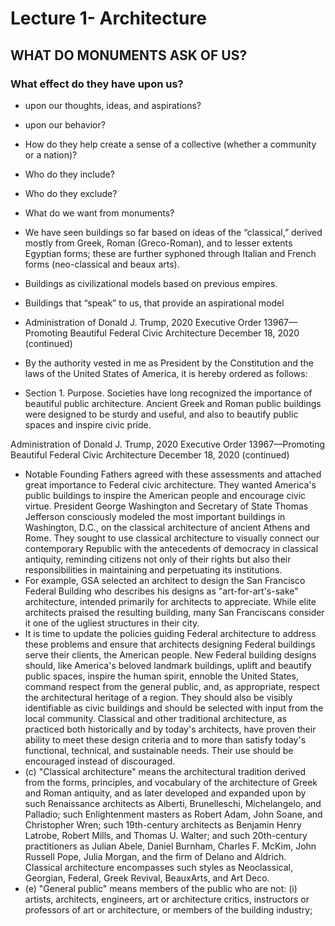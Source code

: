 # Lecture 1- Architecture
## WHAT DO MONUMENTS ASK OF US?
### What effect do they have upon us?
- upon our thoughts, ideas, and aspirations?
- upon our behavior?
- How do they help create a sense of a collective (whether a community or a
nation)?
- Who do they include?
- Who do they exclude?
- What do we want from monuments?

- We have seen buildings so far based on ideas of the “classical,”
derived mostly from Greek, Roman (Greco-Roman), and to lesser
extents Egyptian forms; these are further syphoned through Italian
and French forms (neo-classical and beaux arts).
- Buildings as civilizational models based on previous empires.
- Buildings that “speak” to us, that provide an aspirational model
- Administration of Donald J. Trump, 2020 Executive Order 13967—Promoting Beautiful Federal
Civic Architecture December 18, 2020 (continued)
- By the authority vested in me as President by the Constitution and the laws of the United States
of America, it is hereby ordered as follows:
- Section 1. Purpose. Societies have long recognized the importance of beautiful
public architecture. Ancient Greek and Roman public buildings were designed to
be sturdy and useful, and also to beautify public spaces and inspire civic pride.

Administration of Donald J. Trump, 2020 Executive Order 13967—Promoting Beautiful Federal Civic Architecture
December 18, 2020 (continued)
- Notable Founding Fathers agreed with these assessments and attached great
importance to Federal civic architecture. They wanted America's public buildings
to inspire the American people and encourage civic virtue. President George
Washington and Secretary of State Thomas Jefferson consciously modeled the
most important buildings in Washington, D.C., on the classical architecture of
ancient Athens and Rome. They sought to use classical architecture to visually
connect our contemporary Republic with the antecedents of democracy in
classical antiquity, reminding citizens not only of their rights but also their
responsibilities in maintaining and perpetuating its institutions.
- For example, GSA selected an architect to design the San Francisco Federal
Building who describes his designs as "art-for-art's-sake" architecture, intended
primarily for architects to appreciate. While elite architects praised the resulting
building, many San Franciscans consider it one of the ugliest structures in their
city.
- It is time to update the policies guiding Federal architecture to address these
problems and ensure that architects designing Federal buildings serve their
clients, the American people. New Federal building designs should, like America's
beloved landmark buildings, uplift and beautify public spaces, inspire the human
spirit, ennoble the United States, command respect from the general public, and,
as appropriate, respect the architectural heritage of a region. They should also be
visibly identifiable as civic buildings and should be selected with input from the
local community. Classical and other traditional architecture, as practiced both
historically and by today's architects, have proven their ability to meet these
design criteria and to more than satisfy today's functional, technical, and
sustainable needs. Their use should be encouraged instead of discouraged.
- (c) "Classical architecture" means the architectural tradition derived from the
forms, principles, and vocabulary of the architecture of Greek and Roman
antiquity, and as later developed and expanded upon by such Renaissance
architects as Alberti, Brunelleschi, Michelangelo, and Palladio; such
Enlightenment masters as Robert Adam, John Soane, and Christopher Wren; such
19th-century architects as Benjamin Henry Latrobe, Robert Mills, and Thomas U.
Walter; and such 20th-century practitioners as Julian Abele, Daniel Burnham,
Charles F. McKim, John Russell Pope, Julia Morgan, and the firm of Delano and
Aldrich. Classical architecture encompasses such styles as Neoclassical, Georgian,
Federal, Greek Revival, BeauxArts, and Art Deco.
- (e) "General public" means members of the public who are not: (i) artists,
architects, engineers, art or architecture critics, instructors or professors of art or
architecture, or members of the building industry;